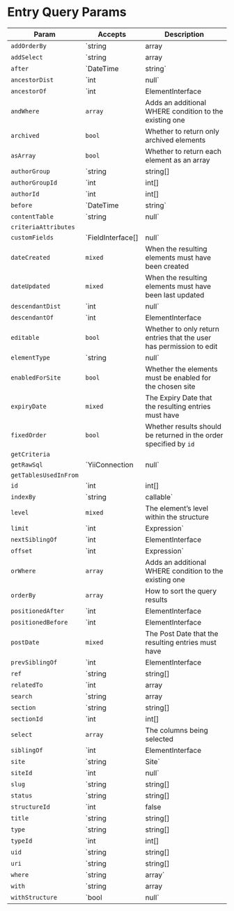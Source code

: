 # Entry Query Params

| Param                 | Accepts                              | Description
| --------------------- | ------------------------------------ | -----------------------------------------------------------------------------------------
| `addOrderBy`          | `string|array|Expression`            | Adds additional ORDER BY columns to the query
| `addSelect`           | `string|array|Expression`            | Add more columns to the SELECT part of the query
| `after`               | `DateTime|string`                    | Sets the `postDate` param to only allow entries whose Post Date is after the given value
| `ancestorDist`        | `int|null`                           | The maximum number of levels that results may be separated from `ancestorOf`
| `ancestorOf`          | `int|ElementInterface|null`          | The element (or its ID) that results must be an ancestor of
| `andWhere`            | `array`                              | Adds an additional WHERE condition to the existing one
| `archived`            | `bool`                               | Whether to return only archived elements
| `asArray`             | `bool`                               | Whether to return each element as an array
| `authorGroup`         | `string|string[]|null`               | Sets the `authorGroupId` param based on a given user group(s)’s handle(s)
| `authorGroupId`       | `int|int[]|null`                     | The user group ID(s) that the resulting entries’ authors must be in
| `authorId`            | `int|int[]|null`                     | The user ID(s) that the resulting entries’ authors must have
| `before`              | `DateTime|string`                    | Sets the `postDate` param to only allow entries whose Post Date is before the given value
| `contentTable`        | `string|null`                        | The content table that will be joined by this query
| `criteriaAttributes`  |                                      |
| `customFields`        | `FieldInterface[]|null`              | The fields that may be involved in this query
| `dateCreated`         | `mixed`                              | When the resulting elements must have been created
| `dateUpdated`         | `mixed`                              | When the resulting elements must have been last updated
| `descendantDist`      | `int|null`                           | The maximum number of levels that results may be separated from `descendantOf`
| `descendantOf`        | `int|ElementInterface|null`          | The element (or its ID) that results must be a descendant of
| `editable`            | `bool`                               | Whether to only return entries that the user has permission to edit
| `elementType`         | `string|null`                        | The name of the `ElementInterface` class
| `enabledForSite`      | `bool`                               | Whether the elements must be enabled for the chosen site
| `expiryDate`          | `mixed`                              | The Expiry Date that the resulting entries must have
| `fixedOrder`          | `bool`                               | Whether results should be returned in the order specified by `id`
| `getCriteria`         |                                      |
| `getRawSql`           | `YiiConnection|null`                 | Shortcut for `createCommand()->getRawSql()`
| `getTablesUsedInFrom` |                                      |
| `id`                  | `int|int[]|false|null`               | The element ID(s)
| `indexBy`             | `string|callable`                    | The name of the column by which the query results should be indexed by
| `level`               | `mixed`                              | The element’s level within the structure
| `limit`               | `int|Expression`                     | Maximum number of records to be returned
| `nextSiblingOf`       | `int|ElementInterface|null`          | The element (or its ID) that the result must be the next sibling of
| `offset`              | `int|Expression`                     | Zero-based offset from where the records are to be returned
| `orWhere`             | `array`                              | Adds an additional WHERE condition to the existing one
| `orderBy`             | `array`                              | How to sort the query results
| `positionedAfter`     | `int|ElementInterface|null`          | The element (or its ID) that the results must be positioned after
| `positionedBefore`    | `int|ElementInterface|null`          | The element (or its ID) that the results must be positioned before
| `postDate`            | `mixed`                              | The Post Date that the resulting entries must have
| `prevSiblingOf`       | `int|ElementInterface|null`          | The element (or its ID) that the result must be the previous sibling of
| `ref`                 | `string|string[]|null`               | The reference code(s) used to identify the element(s)
| `relatedTo`           | `int|array|ElementInterface|null`    | The element relation criteria
| `search`              | `string|array|SearchQuery|null`      | The search term to filter the resulting elements by
| `section`             | `string|string[]|Section|null`       | Sets the `sectionId` param based on a given section(s)’s handle(s)
| `sectionId`           | `int|int[]|null`                     | The section ID(s) that the resulting entries must be in
| `select`              | `array`                              | The columns being selected
| `siblingOf`           | `int|ElementInterface|null`          | The element (or its ID) that the results must be a sibling of
| `site`                | `string|Site`                        | Sets the `siteId` param based on a given site’s handle
| `siteId`              | `int|null`                           | The site ID that the elements should be returned in
| `slug`                | `string|string[]|null`               | The slug that resulting elements must have
| `status`              | `string|string[]|null`               | The status(es) that the resulting elements must have
| `structureId`         | `int|false|null`                     | The structure ID that should be used to join in the structureelements table
| `title`               | `string|string[]|null`               | The title that resulting elements must have
| `type`                | `string|string[]|EntryType|null`     | Sets the `typeId` param based on a given entry type(s)’s handle(s)
| `typeId`              | `int|int[]|null`                     | The entry type ID(s) that the resulting entries must have
| `uid`                 | `string|string[]|null`               | The element UID(s)
| `uri`                 | `string|string[]|null`               | The URI that the resulting element must have
| `where`               | `string|array`                       | Query condition
| `with`                | `string|array|null`                  | The eager-loading declaration
| `withStructure`       | `bool|null`                          | Whether element structure data should automatically be left-joined into the query
